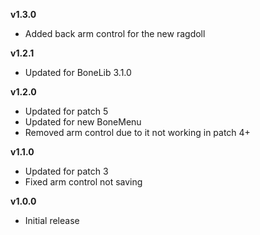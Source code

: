 **v1.3.0**
- Added back arm control for the new ragdoll

**v1.2.1**
- Updated for BoneLib 3.1.0

**v1.2.0**
- Updated for patch 5
- Updated for new BoneMenu
- Removed arm control due to it not working in patch 4+

**v1.1.0**
- Updated for patch 3
- Fixed arm control not saving

**v1.0.0**
- Initial release